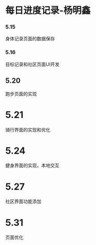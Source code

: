 # 每日进度记录-杨明鑫

### 5.15
身体记录页面的数据保存
### 5.16
目标记录和社区页面UI开发

## 5.20

跑步页面的实现

# 5.21

骑行界面的实现和优化

# 5.24

健身界面的实现，本地交互

# 5.27

社区界面功能添加

# 5.31

页面优化